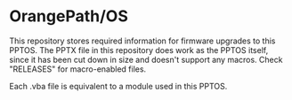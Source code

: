 # OrangePath/OS
This repository stores required information for firmware upgrades to this PPTOS. The PPTX file in this repository does work as the PPTOS itself, since it has been cut down in size and doesn't support any macros. Check "RELEASES" for macro-enabled files.

Each .vba file is equivalent to a module used in this PPTOS.
